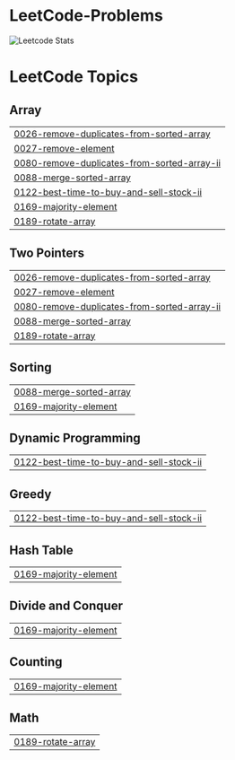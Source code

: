 # LeetCode-Problems
![Leetcode Stats](https://leetcard.jacoblin.cool/Harpreet9090?ext=heatmap)

<!---LeetCode Topics Start-->
# LeetCode Topics
## Array
|  |
| ------- |
| [0026-remove-duplicates-from-sorted-array](https://github.com/officialHarpreetKaur/LeetCode-Problems/tree/master/0026-remove-duplicates-from-sorted-array) |
| [0027-remove-element](https://github.com/officialHarpreetKaur/LeetCode-Problems/tree/master/0027-remove-element) |
| [0080-remove-duplicates-from-sorted-array-ii](https://github.com/officialHarpreetKaur/LeetCode-Problems/tree/master/0080-remove-duplicates-from-sorted-array-ii) |
| [0088-merge-sorted-array](https://github.com/officialHarpreetKaur/LeetCode-Problems/tree/master/0088-merge-sorted-array) |
| [0122-best-time-to-buy-and-sell-stock-ii](https://github.com/officialHarpreetKaur/LeetCode-Problems/tree/master/0122-best-time-to-buy-and-sell-stock-ii) |
| [0169-majority-element](https://github.com/officialHarpreetKaur/LeetCode-Problems/tree/master/0169-majority-element) |
| [0189-rotate-array](https://github.com/officialHarpreetKaur/LeetCode-Problems/tree/master/0189-rotate-array) |
## Two Pointers
|  |
| ------- |
| [0026-remove-duplicates-from-sorted-array](https://github.com/officialHarpreetKaur/LeetCode-Problems/tree/master/0026-remove-duplicates-from-sorted-array) |
| [0027-remove-element](https://github.com/officialHarpreetKaur/LeetCode-Problems/tree/master/0027-remove-element) |
| [0080-remove-duplicates-from-sorted-array-ii](https://github.com/officialHarpreetKaur/LeetCode-Problems/tree/master/0080-remove-duplicates-from-sorted-array-ii) |
| [0088-merge-sorted-array](https://github.com/officialHarpreetKaur/LeetCode-Problems/tree/master/0088-merge-sorted-array) |
| [0189-rotate-array](https://github.com/officialHarpreetKaur/LeetCode-Problems/tree/master/0189-rotate-array) |
## Sorting
|  |
| ------- |
| [0088-merge-sorted-array](https://github.com/officialHarpreetKaur/LeetCode-Problems/tree/master/0088-merge-sorted-array) |
| [0169-majority-element](https://github.com/officialHarpreetKaur/LeetCode-Problems/tree/master/0169-majority-element) |
## Dynamic Programming
|  |
| ------- |
| [0122-best-time-to-buy-and-sell-stock-ii](https://github.com/officialHarpreetKaur/LeetCode-Problems/tree/master/0122-best-time-to-buy-and-sell-stock-ii) |
## Greedy
|  |
| ------- |
| [0122-best-time-to-buy-and-sell-stock-ii](https://github.com/officialHarpreetKaur/LeetCode-Problems/tree/master/0122-best-time-to-buy-and-sell-stock-ii) |
## Hash Table
|  |
| ------- |
| [0169-majority-element](https://github.com/officialHarpreetKaur/LeetCode-Problems/tree/master/0169-majority-element) |
## Divide and Conquer
|  |
| ------- |
| [0169-majority-element](https://github.com/officialHarpreetKaur/LeetCode-Problems/tree/master/0169-majority-element) |
## Counting
|  |
| ------- |
| [0169-majority-element](https://github.com/officialHarpreetKaur/LeetCode-Problems/tree/master/0169-majority-element) |
## Math
|  |
| ------- |
| [0189-rotate-array](https://github.com/officialHarpreetKaur/LeetCode-Problems/tree/master/0189-rotate-array) |
<!---LeetCode Topics End-->